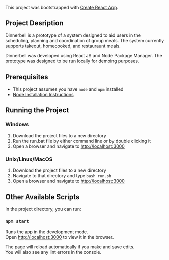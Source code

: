 This project was bootstrapped with [Create React App](https://github.com/facebook/create-react-app).

## Project Desription
Dinnerbell is a prototype of a system designed to aid users in the scheduling, planning and coordination of group meals. The system currently supports takeout, homecooked, and restauraunt meals.

Dinnerbell was developed using React JS and Node Package Manager. The prototype was designed to be run locally for demoing purposes.

## Prerequisites
* This project assumes you have `node` and `npm` installed
* [Node Installation Instructions](https://nodejs.org/en/download/)

## Running the Project
### Windows
1. Download the project files to a new directory
2. Run the run.bat file by either command line or by double clicking it
3. Open a browser and navigate to [http://localhost:3000](http://localhost:3000)

### Unix/Linux/MacOS
1. Download the project files to a new directory
2. Navigate to that directory and type `bash run.sh`
3. Open a browser and navigate to [http://localhost:3000](http://localhost:3000)

## Other Available Scripts

In the project directory, you can run:

### `npm start`

Runs the app in the development mode.<br>
Open [http://localhost:3000](http://localhost:3000) to view it in the browser.

The page will reload automatically if you make and save edits.<br>
You will also see any lint errors in the console.

